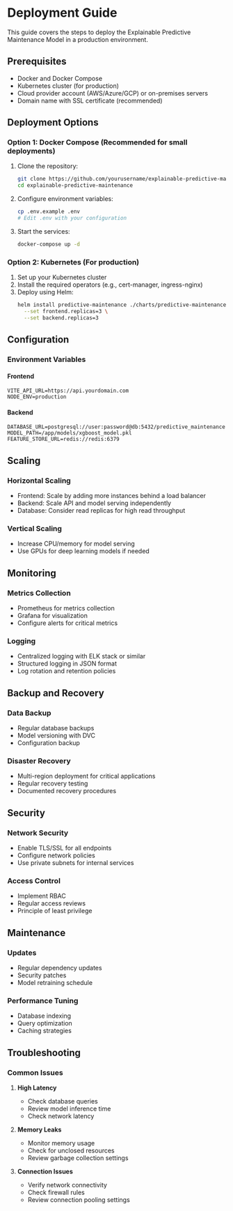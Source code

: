 # Deployment Guide

This guide covers the steps to deploy the Explainable Predictive Maintenance Model in a production environment.

## Prerequisites

- Docker and Docker Compose
- Kubernetes cluster (for production)
- Cloud provider account (AWS/Azure/GCP) or on-premises servers
- Domain name with SSL certificate (recommended)

## Deployment Options

### Option 1: Docker Compose (Recommended for small deployments)

1. Clone the repository:
   ```bash
   git clone https://github.com/yourusername/explainable-predictive-maintenance.git
   cd explainable-predictive-maintenance
   ```

2. Configure environment variables:
   ```bash
   cp .env.example .env
   # Edit .env with your configuration
   ```

3. Start the services:
   ```bash
   docker-compose up -d
   ```

### Option 2: Kubernetes (For production)

1. Set up your Kubernetes cluster
2. Install the required operators (e.g., cert-manager, ingress-nginx)
3. Deploy using Helm:
   ```bash
   helm install predictive-maintenance ./charts/predictive-maintenance \
     --set frontend.replicas=3 \
     --set backend.replicas=3
   ```

## Configuration

### Environment Variables

#### Frontend
```
VITE_API_URL=https://api.yourdomain.com
NODE_ENV=production
```

#### Backend
```
DATABASE_URL=postgresql://user:password@db:5432/predictive_maintenance
MODEL_PATH=/app/models/xgboost_model.pkl
FEATURE_STORE_URL=redis://redis:6379
```

## Scaling

### Horizontal Scaling
- Frontend: Scale by adding more instances behind a load balancer
- Backend: Scale API and model serving independently
- Database: Consider read replicas for high read throughput

### Vertical Scaling
- Increase CPU/memory for model serving
- Use GPUs for deep learning models if needed

## Monitoring

### Metrics Collection
- Prometheus for metrics collection
- Grafana for visualization
- Configure alerts for critical metrics

### Logging
- Centralized logging with ELK stack or similar
- Structured logging in JSON format
- Log rotation and retention policies

## Backup and Recovery

### Data Backup
- Regular database backups
- Model versioning with DVC
- Configuration backup

### Disaster Recovery
- Multi-region deployment for critical applications
- Regular recovery testing
- Documented recovery procedures

## Security

### Network Security
- Enable TLS/SSL for all endpoints
- Configure network policies
- Use private subnets for internal services

### Access Control
- Implement RBAC
- Regular access reviews
- Principle of least privilege

## Maintenance

### Updates
- Regular dependency updates
- Security patches
- Model retraining schedule

### Performance Tuning
- Database indexing
- Query optimization
- Caching strategies

## Troubleshooting

### Common Issues
1. **High Latency**
   - Check database queries
   - Review model inference time
   - Check network latency

2. **Memory Leaks**
   - Monitor memory usage
   - Check for unclosed resources
   - Review garbage collection settings

3. **Connection Issues**
   - Verify network connectivity
   - Check firewall rules
   - Review connection pooling settings
